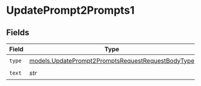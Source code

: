 # UpdatePrompt2Prompts1


## Fields

| Field                                                                                                        | Type                                                                                                         | Required                                                                                                     | Description                                                                                                  |
| ------------------------------------------------------------------------------------------------------------ | ------------------------------------------------------------------------------------------------------------ | ------------------------------------------------------------------------------------------------------------ | ------------------------------------------------------------------------------------------------------------ |
| `type`                                                                                                       | [models.UpdatePrompt2PromptsRequestRequestBodyType](../models/updateprompt2promptsrequestrequestbodytype.md) | :heavy_check_mark:                                                                                           | N/A                                                                                                          |
| `text`                                                                                                       | *str*                                                                                                        | :heavy_check_mark:                                                                                           | N/A                                                                                                          |